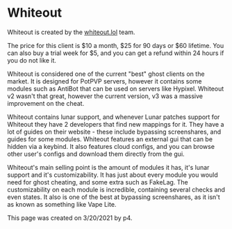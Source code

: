 # Whiteout

Whiteout is created by the [whiteout.lol](https://whiteout.lol/) team.‌

The price for this client is $10 a month, $25 for 90 days or $60 lifetime. You can also buy a trial week for $5, and you can get a refund within 24 hours if you do not like it.‌

Whiteout is considered one of the current "best" ghost clients on the market. It is designed for PotPVP servers, however it contains some modules such as AntiBot that can be used on servers like Hypixel. Whiteout v2 wasn't that great, however the current version, v3 was a massive improvement on the cheat.‌

Whiteout contains lunar support, and whenever Lunar patches support for Whiteout they have 2 developers that find new mappings for it. They have a lot of guides on their website - these include bypassing screenshares, and guides for some modules. Whiteout features an external gui that can be hidden via a keybind. It also features cloud configs, and you can browse other user's configs and download them directly from the gui.‌

Whiteout's main selling point is the amount of modules it has, it's lunar support and it's customizability. It has just about every module you would need for ghost cheating, and some extra such as FakeLag. The customizability on each module is incredible, containing several checks and even states. It also is one of the best at bypassing screenshares, as it isn't as known as something like Vape Lite.‌

This page was created on 3/20/2021 by p4.

